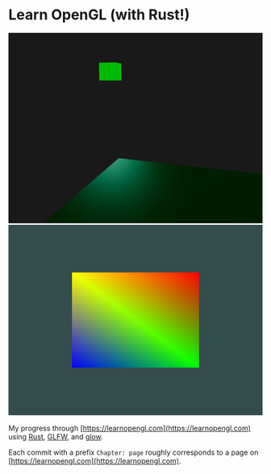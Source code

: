 # Learn OpenGL (with Rust!)

![Phong Shading](pictures/phong_shading.png)
![First Shader](pictures/getting-started-shaders.png)

My progress through [https://learnopengl.com](https://learnopengl.com) using [Rust](https://www.rust-lang.org/), [GLFW](https://github.com/PistonDevelopers/glfw-rs), and [glow](https://github.com/grovesNL/glow).

Each commit with a prefix `Chapter: page` roughly corresponds to a page on [https://learnopengl.com](https://learnopengl.com).
